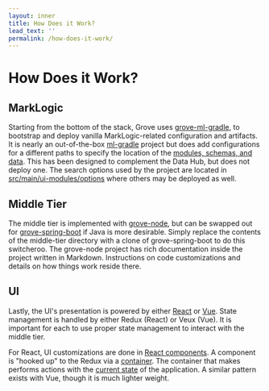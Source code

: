 ```yaml
---
layout: inner
title: How Does it Work?
lead_text: ''
permalink: /how-does-it-work/
---
```


# How Does it Work?

## MarkLogic
Starting from the bottom of the stack, Grove uses [grove-ml-gradle](https://github.com/marklogic-community/grove-ml-gradle), to bootstrap and deploy vanilla MarkLogic-related configuration and artifacts.  It is nearly an out-of-the-box [ml-gradle](https://github.com/marklogic-community/ml-gradle) project but does add configurations for a different paths to specify the location of the [modules, schemas, and data](https://github.com/marklogic-community/grove-ml-gradle/blob/master/gradle.properties#L22). This has been designed to complement the Data Hub, but does not deploy one.  The search options used by the project are located in [src/main/ui-modules/options](https://github.com/marklogic-community/grove-ml-gradle/tree/master/src/main/ui-modules/options) where others may be deployed as well.

## Middle Tier
The middle tier is implemented with [grove-node](https://github.com/marklogic-community/grove-node), but can be swapped out for [grove-spring-boot](https://github.com/marklogic-community/grove-spring-boot) if Java is more desirable.  Simply replace the contents of the middle-tier directory with a clone of grove-spring-boot to do this switcheroo.  The grove-node project has rich documentation inside the project written in Markdown.  Instructions on code customizations and details on how things work reside there.


## UI
Lastly, the UI's presentation is powered by either [React](https://github.com/marklogic-community/grove-react-ui) or [Vue](https://github.com/marklogic-community/grove-vue-ui).  State management is handled by either Redux (React) or Veux (Vue).  It is important for each to use proper state management to interact with the middle tier.  

For React, UI customizations are done in [React components](https://github.com/marklogic-community/grove-react-ui/tree/master/src/components).  A component is "hooked up" to the Redux via a [container](https://github.com/marklogic-community/grove-react-ui/tree/master/src/containers).  The container that makes performs actions with the [current state](https://github.com/marklogic-community/grove-react-ui/tree/master/src/redux) of the application.  A similar pattern exists with Vue, though it is much lighter weight.